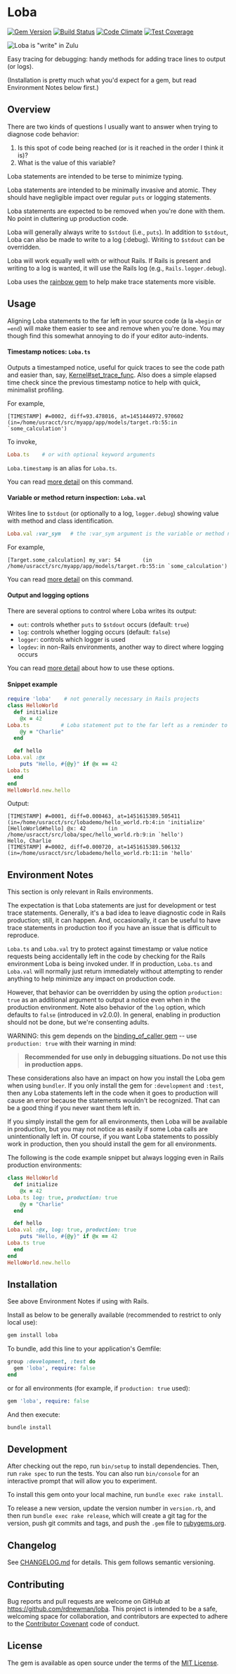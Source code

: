 # Loba

[![Gem Version](https://badge.fury.io/rb/loba.svg)](https://badge.fury.io/rb/loba)
[![Build Status](https://github.com/rdnewman/loba/actions/workflows/ruby.yml/badge.svg?branch=main)](https://github.com/rdnewman/loba/actions?query=branch%3Amain++)
[![Code Climate](https://codeclimate.com/github/rdnewman/loba/badges/gpa.svg)](https://codeclimate.com/github/rdnewman/loba)
[![Test Coverage](https://codeclimate.com/github/rdnewman/loba/badges/coverage.svg)](https://codeclimate.com/github/rdnewman/loba/coverage)

![Loba is "write" in Zulu](readme/zulu.png)

Easy tracing for debugging: handy methods for adding trace lines to output (or logs).

(Installation is pretty much what you'd expect for a gem, but read Environment Notes below first.)

## Overview

There are two kinds of questions I usually want to answer when trying to diagnose code behavior:

1. Is this spot of code being reached (or is it reached in the order I think it is)?
1. What is the value of this variable?

Loba statements are intended to be terse to minimize typing.

Loba statements are intended to be minimally invasive and atomic. They should have negligible impact over regular `puts` or logging statements.

Loba statements are expected to be removed when you're done with them. No point in cluttering up production code.

Loba will generally always write to `$stdout` (i.e., `puts`). In addition to `$stdout`, Loba can also be made to write to a log (:debug). Writing to `$stdout` can be overridden.

Loba will work equally well with or without Rails. If Rails is present and writing to a log is wanted, it will use the Rails log (e.g., `Rails.logger.debug`).

Loba uses the [rainbow gem](https://rubygems.org/gems/rainbow) to help make trace statements more visible.

## Usage

Aligning Loba statements to the far left in your source code (a la `=begin` or `=end`) will make them easier to see and remove when you're done. You may though find this somewhat annoying to do if your editor auto-indents.

#### Timestamp notices:  `Loba.ts`

Outputs a timestamped notice, useful for quick traces to see the code path and easier than, say, [Kernel#set_trace_func](http://ruby-doc.org/core-2.2.3/Kernel.html#method-i-set_trace_func). Also does a simple elapsed time check since the previous timestamp notice to help with quick, minimalist profiling.

For example,

```text
[TIMESTAMP] #=0002, diff=93.478016, at=1451444972.970602     (in=/home/usracct/src/myapp/app/models/target.rb:55:in `some_calculation')
```

To invoke,

```ruby
Loba.ts    # or with optional keyword arguments
```

`Loba.timestamp` is an alias for `Loba.ts`.

You can read [more detail](readme/ts.md) on this command.

#### Variable or method return inspection:  `Loba.val`

Writes line to `$stdout` (or optionally to a log, `logger.debug`) showing value with method and class identification.

```ruby
Loba.val :var_sym   # the :var_sym argument is the variable or method name given as a symbol
```

For example,

```text
[Target.some_calculation] my_var: 54       (in /home/usracct/src/myapp/app/models/target.rb:55:in `some_calculation')
```

You can read [more detail](readme/val.md) on this command.

#### Output and logging options

There are several options to control where Loba writes its output:
* `out`: controls whether `puts` to `$stdout` occurs (default: `true`)
* `log`: controls whether logging occurs (default: `false`)
* `logger`: controls which logger is used
* `logdev`: in non-Rails environments, another way to direct where logging occurs

You can read [more detail](readme/log.md) about how to use these options.

#### Snippet example

```ruby
require 'loba'    # not generally necessary in Rails projects
class HelloWorld
  def initialize
    @x = 42
Loba.ts          # Loba statement put to the far left as a reminder to remove when done
    @y = "Charlie"
  end

  def hello
Loba.val :@x
    puts "Hello, #{@y}" if @x == 42
Loba.ts
  end
end
HelloWorld.new.hello
```

Output:

```text
[TIMESTAMP] #=0001, diff=0.000463, at=1451615389.505411   (in=/home/usracct/src/lobademo/hello_world.rb:4:in 'initialize'
[HelloWorld#hello] @x: 42       (in /home/usracct/src/loba/spec/hello_world.rb:9:in `hello')
Hello, Charlie
[TIMESTAMP] #=0002, diff=0.000720, at=1451615389.506132   (in=/home/usracct/src/lobademo/hello_world.rb:11:in 'hello'
```

## Environment Notes

This section is only relevant in Rails environments.

The expectation is that Loba statements are just for development or test trace statements.  Generally, it's a bad idea to leave diagnostic code in Rails production; still, it can happen. And, occasionally, it can be useful to have trace statements in production too if you have an issue that is difficult to reproduce.

`Loba.ts` and `Loba.val` try to protect against timestamp or value notice requests being accidentally left in the code by checking for the Rails environment Loba is being invoked under. If in production, `Loba.ts` and `Loba.val` will normally just return immediately without attempting to render anything to help minimize any impact on production code.

However, that behavior can be overridden by using the option `production: true` as an additional argument to output a notice even when in the production environment. Note also behavior of the `log` option, which defaults to `false` (introduced in v2.0.0). In general, enabling in production should not be done, but we're consenting adults.

WARNING: this gem depends on the [binding_of_caller gem](https://rubygems.org/gems/binding_of_caller) -- use `production: true` with their warning in mind:
> **Recommended for use only in debugging situations. Do not use this in production apps.**

These considerations also have an impact on how you install the Loba gem when using `bundler`. If you only install the gem for `:development` and `:test`, then any Loba statements left in the code when it goes to production will cause an error because the statements wouldn't be recognized. That can be a good thing if you never want them left in.

If you simply install the gem for all environments, then Loba will be available in production, but you may not notice as easily if some Loba calls are unintentionally left in. Of course, if you want Loba statements to possibly work in production, then you should install the gem for all environments.

The following is the code example snippet but always logging even in Rails production environments:

```ruby
class HelloWorld
  def initialize
    @x = 42
Loba.ts log: true, production: true
    @y = "Charlie"
  end

  def hello
Loba.val :@x, log: true, production: true
    puts "Hello, #{@y}" if @x == 42
Loba.ts true
  end
end
HelloWorld.new.hello
```

## Installation

See above Environment Notes if using with Rails.

Install as below to be generally available (recommended to restrict to only local use):

```bash
gem install loba
```

To bundle, add this line to your application's Gemfile:

```ruby
group :development, :test do
  gem 'loba', require: false
end
```

or for all environments (for example, if `production: true` used):

```ruby
gem 'loba', require: false
```

And then execute:

```bash
bundle install
```

## Development

After checking out the repo, run `bin/setup` to install dependencies. Then, run `rake spec` to run the tests. You can also run `bin/console` for an interactive prompt that will allow you to experiment.

To install this gem onto your local machine, run `bundle exec rake install`.

To release a new version, update the version number in `version.rb`, and then run `bundle exec rake release`, which will create a git tag for the version, push git commits and tags, and push the `.gem` file to [rubygems.org](https://rubygems.org).

## Changelog

See [CHANGELOG.md](CHANGELOG.md) for details. This gem follows semantic versioning.

## Contributing

Bug reports and pull requests are welcome on GitHub at <https://github.com/rdnewman/loba>. This project is intended to be a safe, welcoming space for collaboration, and contributors are expected to adhere to the [Contributor Covenant](http://contributor-covenant.org) code of conduct.

## License

The gem is available as open source under the terms of the [MIT License](http://opensource.org/licenses/MIT).
